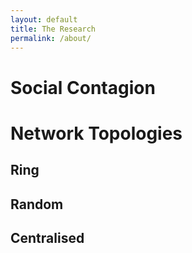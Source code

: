 ```yaml
---
layout: default
title: The Research
permalink: /about/
---
```


# Social Contagion

# Network Topologies

## Ring

## Random

## Centralised
